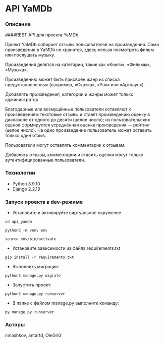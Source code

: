 # API YaMDb

### Описание

####REST API для проекта YaMDb

Проект YaMDb собирает отзывы пользователей на произведения. Сами произведения в YaMDb не хранятся, здесь нельзя посмотреть фильм или послушать музыку.

Произведения делятся на категории, такие как «Книги», «Фильмы», «Музыка».

Произведению может быть присвоен жанр из списка предустановленных (например, «Сказка», «Рок» или «Артхаус»). 

Добавлять произведения, категории и жанры может только администратор.

Благодарные или возмущённые пользователи оставляют к произведениям текстовые отзывы и ставят произведению оценку в диапазоне от одного до десяти (целое число); из пользовательских оценок формируется усреднённая оценка произведения — рейтинг (целое число). На одно произведение пользователь может оставить только один отзыв.

Пользователи могут оставлять комментарии к отзывам.

Добавлять отзывы, комментарии и ставить оценки могут только аутентифицированные пользователи.

### Технологии
- Python 3.9.10
- Django 2.2.19

### Запуск проекта в dev-режиме
- Установите и активируйте виртуальное окружение
```
cd api_yamdb
```
```
python3 -m venv env
```
```
source env/bin/activate
```
- Установите зависимости из файла requirements.txt
```
pip install -r requirements.txt
``` 
- Выполнить миграции:
``` 
python3 manage.py migrate
``` 
- Запустить проект:
``` 
python3 manage.py runserver
``` 
- В папке с файлом manage.py выполните команду:
```
py manage.py runserver
```
### Авторы
nmashkov, antartd, OleGriG
